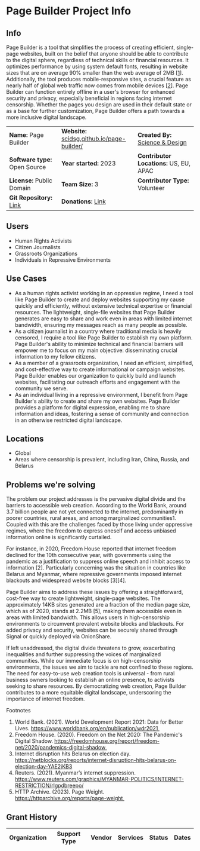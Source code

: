 # **Page Builder Project Info**

## Info

Page Builder is a tool that simplifies the process of creating efficient, single-page websites, built on the belief that anyone should be able to contribute to the digital sphere, regardless of technical skills or financial resources. It optimizes performance by using system default fonts, resulting in website sizes that are on average 90% smaller than the web average of 2MB [[1](https://httparchive.org/reports/state-of-the-web)]. Additionally, the tool produces mobile-responsive sites, a crucial feature as nearly half of global web traffic now comes from mobile devices [[2](https://www.statista.com/statistics/683082/share-of-website-traffic-coming-from-mobile-devices-usa/)]. Page Builder can function entirely offline in a user's browser for enhanced security and privacy, especially beneficial in regions facing internet censorship. Whether the pages you design are used in their default state or as a base for further customization, Page Builder offers a path towards a more inclusive digital landscape.

|  |  |  |
| --- | --- | --- |
| **Name:** Page Builder | **Website:**<br>[scidsg.github.io/page-builder/](https://scidsg.github.io/page-builder/) | **Created By:** [Science & Design](https://scidsg.org/) |
| **Software type:** Open Source | **Year started:** 2023 | **Contributor Locations:** US, EU, APAC |
| **License:** Public Domain | **Team Size:** 3 | **Contributor Type:** Volunteer |
| **Git Repository:** [Link](https://github.com/scidsg/page-builder) | **Donations:** [Link](https://opencollective.com/scidsg/contribute/pi-relay-supporter-61700) | 

## Users

- Human Rights Activists
- Citizen Journalists
- Grassroots Organizations
- Individuals in Repressive Environments

## Use Cases

- As a human rights activist working in an oppressive regime, I need a tool like Page Builder to create and deploy websites supporting my cause quickly and efficiently, without extensive technical expertise or financial resources. The lightweight, single-file websites that Page Builder generates are easy to share and work even in areas with limited internet bandwidth, ensuring my messages reach as many people as possible.
- As a citizen journalist in a country where traditional media is heavily censored, I require a tool like Page Builder to establish my own platform. Page Builder's ability to minimize technical and financial barriers will empower me to focus on my main objective: disseminating crucial information to my fellow citizens.
- As a member of a grassroots organization, I need an efficient, simplified, and cost-effective way to create informational or campaign websites. Page Builder enables our organization to quickly build and launch websites, facilitating our outreach efforts and engagement with the community we serve.
- As an individual living in a repressive environment, I benefit from Page Builder's ability to create and share my own websites. Page Builder provides a platform for digital expression, enabling me to share information and ideas, fostering a sense of community and connection in an otherwise restricted digital landscape.

## Locations

- Global
- Areas where censorship is prevalent, including Iran, China, Russia, and Belarus

## **Problems we're solving**

The problem our project addresses is the pervasive digital divide and the barriers to accessible web creation. According to the World Bank, around 3.7 billion people are not yet connected to the internet, predominantly in poorer countries, rural areas, and among marginalized communities1. Coupled with this are the challenges faced by those living under oppressive regimes, where the freedom to express oneself and access unbiased information online is significantly curtailed.

For instance, in 2020, Freedom House reported that internet freedom declined for the 10th consecutive year, with governments using the pandemic as a justification to suppress online speech and inhibit access to information [2]. Particularly concerning was the situation in countries like Belarus and Myanmar, where repressive governments imposed internet blackouts and widespread website blocks [3][4].

Page Builder aims to address these issues by offering a straightforward, cost-free way to create lightweight, single-page websites. The approximately 14KB sites generated are a fraction of the median page size, which as of 2020, stands at 2.2MB [5], making them accessible even in areas with limited bandwidth. This allows users in high-censorship environments to circumvent prevalent website blocks and blackouts. For added privacy and security, websites can be securely shared through Signal or quickly deployed via OnionShare.

If left unaddressed, the digital divide threatens to grow, exacerbating inequalities and further suppressing the voices of marginalized communities. While our immediate focus is on high-censorship environments, the issues we aim to tackle are not confined to these regions. The need for easy-to-use web creation tools is universal - from rural business owners looking to establish an online presence, to activists seeking to share resources. By democratizing web creation, Page Builder contributes to a more equitable digital landscape, underscoring the importance of internet freedom.

Footnotes

1. World Bank. (2021). World Development Report 2021: Data for Better Lives. https://www.worldbank.org/en/publication/wdr2021 
2. Freedom House. (2020). Freedom on the Net 2020: The Pandemic's Digital Shadow. https://freedomhouse.org/report/freedom-net/2020/pandemics-digital-shadow 
3. Internet disruption hits Belarus on election day. https://netblocks.org/reports/internet-disruption-hits-belarus-on-election-day-YAE2jKB3
4. Reuters. (2021). Myanmar’s internet suppression. https://www.reuters.com/graphics/MYANMAR-POLITICS/INTERNET-RESTRICTION/rlgpdbreepo/
5. HTTP Archive. (2023). Page Weight. https://httparchive.org/reports/page-weight 

## Grant History

| **Organization** | **Support Type** | **Vendor** | **Services** | **Status** | **Dates** |
| --- | --- | --- | --- | --- | --- |

